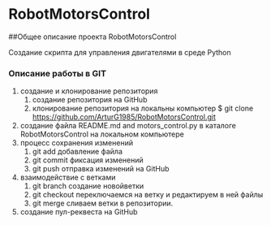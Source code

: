 # RobotMotorsControl

##Общее описание проекта RobotMotorsControl

Создание скрипта для управления двигателями в среде Python 

### Описание работы в GIT

1. cоздание и клонирование репозитория
	1. создание репозитория на GitHub
	2. клонирование репозитория на локальны компьютер $ git clone https://github.com/ArturG1985/RobotMotorsControl.git
2. создание файла README.md and motors_control.py в каталоге RobotMotorsControl на локальном компьютере 
3. процесс сохранения изменений
	1. git add добавление файла
	2. git commit фиксация изменений
	3. git push отправка изменений на GitHub
4. взаимодействие с ветками
	1. git branch создание новойветки
	2. git checkout переключаемся на ветку и редактируем в ней файлы 
	3. git merge сливаем ветки в репозитории.
5. cоздание пул-реквеста на GitHub

